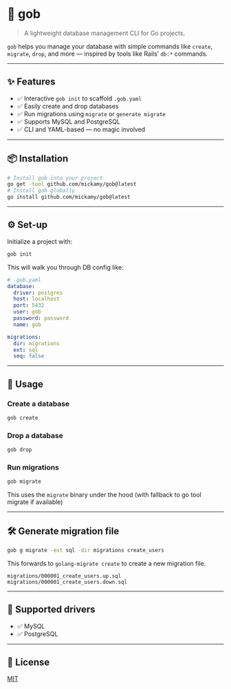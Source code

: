 # 🐘 gob

> A lightweight database management CLI for Go projects.
>

`gob` helps you manage your database with simple commands like `create`, `migrate`, `drop`, and more — inspired by tools
like Rails’ `db:*` commands.

---

## ✨ Features

- ✅ Interactive `gob init` to scaffold `.gob.yaml`
- ✅ Easily create and drop databases
- ✅ Run migrations using `migrate` or `generate migrate`
- ✅ Supports MySQL and PostgreSQL
- ✅ CLI and YAML-based — no magic involved

---

## 📦 Installation

```bash
# Install gob into your project
go get -tool github.com/mickamy/gob@latest
# Install gob globally
go install github.com/mickamy/gob@latest
```

---

## ⚙️ Set-up

Initialize a project with:

```bash
gob init
```

This will walk you through DB config like:

```yaml
# .gob.yaml
database:
  driver: postgres
  host: localhost
  port: 5432
  user: gob
  password: password
  name: gob

migrations:
  dir: migrations
  ext: sql
  seq: false
```

---

## 🚀 Usage

### Create a database

```bash
gob create
```

### Drop a database

```bash
gob drop
```

### Run migrations

```bash
gob migrate
```

This uses the `migrate` binary under the hood (with fallback to go tool migrate if available)

---

## 🛠 Generate migration file

```bash
gob g migrate -ext sql -dir migrations create_users
```

This forwards to `golang-migrate create` to create a new migration file.

```
migrations/000001_create_users.up.sql
migrations/000001_create_users.down.sql
```

---
## 🧪 Supported drivers

- ✅ MySQL
- ✅ PostgreSQL

---

## 📄 License

[MIT](./LICENSE)
